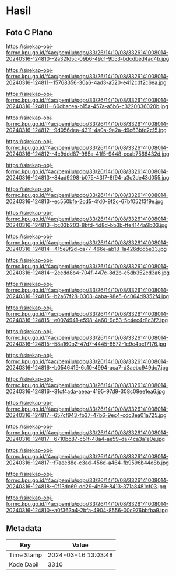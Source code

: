 # Hasil

## Foto C Plano

https://sirekap-obj-formc.kpu.go.id/f4ac/pemilu/pdpr/33/26/14/10/08/3326141008014-20240316-124810--2a32fd5c-09b6-49c1-9b53-bdcdbed4ad4b.jpg

https://sirekap-obj-formc.kpu.go.id/f4ac/pemilu/pdpr/33/26/14/10/08/3326141008014-20240316-124811--15768356-30a6-4ad3-a520-e412cdf2c6ea.jpg

https://sirekap-obj-formc.kpu.go.id/f4ac/pemilu/pdpr/33/26/14/10/08/3326141008014-20240316-124811--60cbacea-b15a-457a-a5b6-c3220036020b.jpg

https://sirekap-obj-formc.kpu.go.id/f4ac/pemilu/pdpr/33/26/14/10/08/3326141008014-20240316-124812--9d056dea-4311-4a0a-9e2a-d9c63bfd2c15.jpg

https://sirekap-obj-formc.kpu.go.id/f4ac/pemilu/pdpr/33/26/14/10/08/3326141008014-20240316-124812--4c9ddd87-985a-41f5-9448-ccab7566432d.jpg

https://sirekap-obj-formc.kpu.go.id/f4ac/pemilu/pdpr/33/26/14/10/08/3326141008014-20240316-124813--84ad9298-b075-43f7-8f94-a3c2de43d055.jpg

https://sirekap-obj-formc.kpu.go.id/f4ac/pemilu/pdpr/33/26/14/10/08/3326141008014-20240316-124813--ec550bfe-2cd5-4fd0-9f2c-67bf052f3f9e.jpg

https://sirekap-obj-formc.kpu.go.id/f4ac/pemilu/pdpr/33/26/14/10/08/3326141008014-20240316-124813--bc03b203-8bfd-4d8d-bb3b-ffe4144a9b03.jpg

https://sirekap-obj-formc.kpu.go.id/f4ac/pemilu/pdpr/33/26/14/10/08/3326141008014-20240316-124814--415e9f2d-ca77-466e-ab18-1a426d6d5e33.jpg

https://sirekap-obj-formc.kpu.go.id/f4ac/pemilu/pdpr/33/26/14/10/08/3326141008014-20240316-124814--2eedd8b4-704f-447c-8d2b-c5db352cd3a6.jpg

https://sirekap-obj-formc.kpu.go.id/f4ac/pemilu/pdpr/33/26/14/10/08/3326141008014-20240316-124815--b2a67f28-0303-4aba-98e5-6c064d9352f4.jpg

https://sirekap-obj-formc.kpu.go.id/f4ac/pemilu/pdpr/33/26/14/10/08/3326141008014-20240316-124815--e0074941-e598-4a60-9c53-5c4ec4d1c3f2.jpg

https://sirekap-obj-formc.kpu.go.id/f4ac/pemilu/pdpr/33/26/14/10/08/3326141008014-20240316-124815--58a160b2-47d7-4445-8572-1c9c4bc17176.jpg

https://sirekap-obj-formc.kpu.go.id/f4ac/pemilu/pdpr/33/26/14/10/08/3326141008014-20240316-124816--b0546419-6c10-4994-aca7-d3aebc949dc7.jpg

https://sirekap-obj-formc.kpu.go.id/f4ac/pemilu/pdpr/33/26/14/10/08/3326141008014-20240316-124816--31cf4ada-aeea-4195-97d9-308c09ee1ea6.jpg

https://sirekap-obj-formc.kpu.go.id/f4ac/pemilu/pdpr/33/26/14/10/08/3326141008014-20240316-124817--657cf943-fb37-47b6-9ec4-cdc3ea01a725.jpg

https://sirekap-obj-formc.kpu.go.id/f4ac/pemilu/pdpr/33/26/14/10/08/3326141008014-20240316-124817--6710bc87-c51f-48a4-ae59-da74ca3a1e0e.jpg

https://sirekap-obj-formc.kpu.go.id/f4ac/pemilu/pdpr/33/26/14/10/08/3326141008014-20240316-124817--f7aee88e-c3ad-456d-a464-fb9596b44d8b.jpg

https://sirekap-obj-formc.kpu.go.id/f4ac/pemilu/pdpr/33/26/14/10/08/3326141008014-20240316-124818--0f13dc69-dd29-4b69-8413-371a8481cf03.jpg

https://sirekap-obj-formc.kpu.go.id/f4ac/pemilu/pdpr/33/26/14/10/08/3326141008014-20240316-124810--a0f363a4-2bfa-4904-8556-00c976bbfba9.jpg


## Metadata

| Key        | Value               |
| ---------- | ------------------- |
| Time Stamp | 2024-03-16 13:03:48 |
| Kode Dapil | 3310                |



